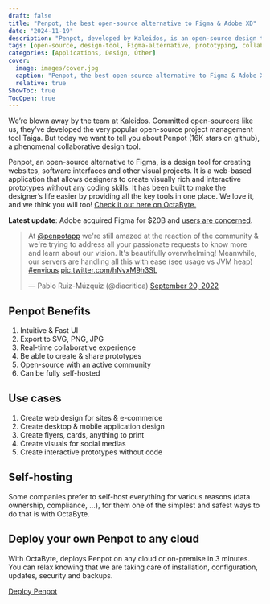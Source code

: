```yaml
---
draft: false
title: "Penpot, the best open-source alternative to Figma & Adobe XD"
date: "2024-11-19"
description: "Penpot, developed by Kaleidos, is an open-source design tool and alternative to Figma for creating interactive prototypes, website designs, and visual projects. It offers intuitive features, real-time collaboration, self-hosting capabilities, and seamless deployment via OctaByte for hassle-free setup and management."
tags: [open-source, design-tool, Figma-alternative, prototyping, collaboration, self-hosting, web-design, software-interface, cloud-deployment, OctaByte]
categories: [Applications, Design, Other]
cover:
  image: images/cover.jpg
  caption: "Penpot, the best open-source alternative to Figma & Adobe XD"
  relative: true
ShowToc: true
TocOpen: true
---
```



We’re blown away by the team at Kaleidos. Committed open\-sourcers like us, they’ve developed the very popular open\-source project management tool Taiga. But today we want to tell you about Penpot (16K stars on github), a phenomenal collaborative design tool.

Penpot, an open\-source alternative to Figma, is a design tool for creating websites, software interfaces and other visual projects. It is a web\-based application that allows designers to create visually rich and interactive prototypes without any coding skills. It has been built to make the designer’s life easier by providing all the key tools in one place. We love it, and we think you will too! [Check it out here on OctaByte.](https://octabyte.io/applications/others/penpot)

**Latest update**: Adobe acquired Figma for $20B and [users are concerned](https://www.creativebloq.com/news/adobe-buys-figma).


> At [@penpotapp](https://twitter.com/penpotapp?ref_src=twsrc%5Etfw) we're still amazed at the reaction of the community \& we're trying to address all your passionate requests to know more and learn about our vision. It's beautifully overwhelming! Meanwhile, our servers are handling all this with ease (see usage vs JVM heap) [\#envious](https://twitter.com/hashtag/envious?src=hash&ref_src=twsrc%5Etfw) [pic.twitter.com/hNvxM9h3SL](https://t.co/hNvxM9h3SL)
> 
> — Pablo Ruiz\-Múzquiz (@diacritica) [September 20, 2022](https://twitter.com/diacritica/status/1572228258568994817?ref_src=twsrc%5Etfw)


## Penpot Benefits

1. Intuitive \& Fast UI
2. Export to SVG, PNG, JPG
3. Real\-time collaborative experience
4. Be able to create \& share prototypes
5. Open\-source with an active community
6. Can be fully self\-hosted


## Use cases

1. Create web design for sites \& e\-commerce
2. Create desktop \& mobile application design
3. Create flyers, cards, anything to print
4. Create visuals for social medias
5. Create interactive prototypes without code


## Self\-hosting

Some companies prefer to self\-host everything for various reasons (data ownership, compliance, ...), for them one of the simplest and safest ways to do that is with OctaByte. 

## Deploy your own Penpot to any cloud

With OctaByte, deploys Penpot on any cloud or on\-premise in 3 minutes. You can relax knowing that we are taking care of installation, configuration, updates, security and backups. 

[Deploy Penpot](https://octabyte.io/start-trial/?service=Penpot)

